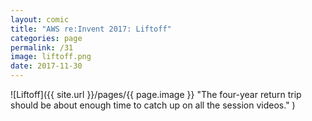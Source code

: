 ```yaml
---
layout: comic
title: "AWS re:Invent 2017: Liftoff"
categories: page
permalink: /31
image: liftoff.png
date: 2017-11-30
---
```


![Liftoff]({{ site.url }}/pages/{{ page.image }} "The four-year return trip should be about enough time to catch up on all the session videos." )